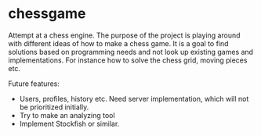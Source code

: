 # chessgame
Attempt at a chess engine. 
The purpose of the project is playing around with different ideas of how to make a chess game. 
It is a goal to find solutions based on programming needs and not look up existing games and implementations. For instance how to solve the chess grid, moving pieces etc.

Future features:
* Users, profiles, history etc. Need server implementation, which will not be prioritized initially.
* Try to make an analyzing tool
* Implement Stockfish or similar.


